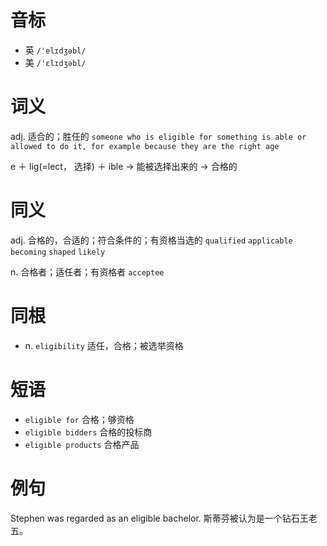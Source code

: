 # 音标

- 英 `/ˈelɪdʒəbl/`
- 美 `/'ɛlɪdʒəbl/`

# 词义

adj. 适合的；胜任的
`someone who is eligible for something is able or allowed to do it, for example because they are the right age`



e ＋ lig(=lect， 选择) ＋ ible → 能被选择出来的 → 合格的

# 同义

adj. 合格的，合适的；符合条件的；有资格当选的
`qualified` `applicable` `becoming` `shaped` `likely`

n. 合格者；适任者；有资格者
`acceptee`

# 同根

- n. `eligibility` 适任，合格；被选举资格

# 短语

- `eligible for` 合格；够资格
- `eligible bidders` 合格的投标商
- `eligible products` 合格产品

# 例句

Stephen was regarded as an eligible bachelor.
斯蒂芬被认为是一个钻石王老五。


